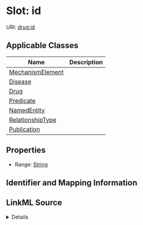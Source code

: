 # Slot: id

URI: [drug:id](http://w3id.org/ontogpt/drug/id)



<!-- no inheritance hierarchy -->




## Applicable Classes

| Name | Description |
| --- | --- |
[MechanismElement](MechanismElement.md) | 
[Disease](Disease.md) | 
[Drug](Drug.md) | 
[Predicate](Predicate.md) | 
[NamedEntity](NamedEntity.md) | 
[RelationshipType](RelationshipType.md) | 
[Publication](Publication.md) | 






## Properties

* Range: [String](String.md)







## Identifier and Mapping Information








## LinkML Source

<details>
```yaml
name: id
alias: id
domain_of:
- NamedEntity
- Publication
range: string

```
</details>